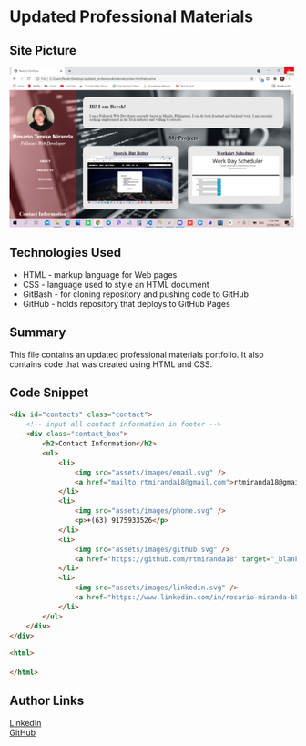 # Updated Professional Materials 

## Site Picture
![Site](portfolio.png)

## Technologies Used
- HTML - markup language for Web pages
- CSS -  language used to style an HTML document
- GitBash - for cloning repository and pushing code to GitHub
- GitHub - holds repository that deploys to GitHub Pages

## Summary
This file contains an updated professional materials portfolio. It also contains code that was created using HTML and CSS. 

## Code Snippet
```html
<div id="contacts" class="contact">
    <!-- input all contact information in footer -->
    <div class="contact_box">
        <h2>Contact Information</h2>
        <ul>
            <li>
                <img src="assets/images/email.svg" />
                <a href="mailto:rtmiranda18@gmail.com">rtmiranda18@gmail.com</a>
            </li>
            <li>
                <img src="assets/images/phone.svg" />
                <p>+(63) 9175933526</p>
            </li>
            <li>
                <img src="assets/images/github.svg" />
                <a href="https://github.com/rtmiranda18" target="_blank">Github</a>
            </li>
            <li>
                <img src="assets/images/linkedin.svg" />
                <a href="https://www.linkedin.com/in/rosario-miranda-b81170132" target="_blank">LinkedIn</a>
            </li>
        </ul>
    </div>
</div>
```

```html
<html>

</html>
```

## Author Links 
[LinkedIn](https://www.linkedin.com/in/rosario-miranda-b81170132/)<br />
[GitHub](https://github.com/rtmiranda18)

